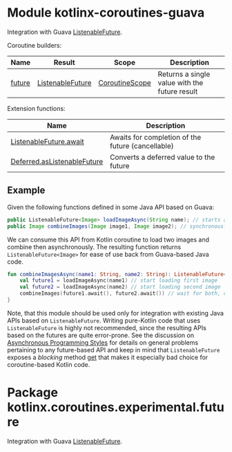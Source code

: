 # Module kotlinx-coroutines-guava

Integration with Guava [ListenableFuture](https://github.com/google/guava/wiki/ListenableFutureExplained).

Coroutine builders:

| **Name** | **Result** | **Scope**  | **Description**
| -------- | ---------- | ---------- | ---------------
| [future] | [ListenableFuture][com.google.common.util.concurrent.ListenableFuture] | [CoroutineScope] | Returns a single value with the future result 

Extension functions:

| **Name** | **Description**
| -------- | ---------------
| [ListenableFuture.await][com.google.common.util.concurrent.ListenableFuture.await] | Awaits for completion of the future (cancellable)
| [Deferred.asListenableFuture][kotlinx.coroutines.experimental.Deferred.asListenableFuture] | Converts a deferred value to the future

## Example

Given the following functions defined in some Java API based on Guava:

```java
public ListenableFuture<Image> loadImageAsync(String name); // starts async image loading
public Image combineImages(Image image1, Image image2); // synchronously combines two images using some algorithm
```

We can consume this API from Kotlin coroutine to load two images and combine then asynchronously. 
The resulting function returns `ListenableFuture<Image>` for ease of use back from Guava-based Java code. 

```kotlin
fun combineImagesAsync(name1: String, name2: String): ListenableFuture<Image> = future {
    val future1 = loadImageAsync(name1) // start loading first image
    val future2 = loadImageAsync(name2) // start loading second image
    combineImages(future1.await(), future2.await()) // wait for both, combine, and return result
}
```

Note, that this module should be used only for integration with existing Java APIs based on `ListenableFuture`. 
Writing pure-Kotlin code that uses `ListenableFuture` is highly not recommended, since the resulting APIs based
on the futures are quite error-prone. See the discussion on 
[Asynchronous Programming Styles](https://github.com/Kotlin/kotlin-coroutines/blob/master/kotlin-coroutines-informal.md#asynchronous-programming-styles)
for details on general problems pertaining to any future-based API and keep in mind that `ListenableFuture` exposes
a _blocking_ method 
[get](https://docs.oracle.com/javase/8/docs/api/java/util/concurrent/Future.html#get--) 
that makes it especially bad choice for coroutine-based Kotlin code.

# Package kotlinx.coroutines.experimental.future

Integration with Guava [ListenableFuture](https://github.com/google/guava/wiki/ListenableFutureExplained).

<!--- MODULE kotlinx-coroutines-core -->
<!--- INDEX kotlinx.coroutines.experimental -->
[CoroutineScope]: https://kotlin.github.io/kotlinx.coroutines/kotlinx-coroutines-core/kotlinx.coroutines.experimental/-coroutine-scope/index.html
<!--- MODULE kotlinx-coroutines-guava -->
<!--- INDEX kotlinx.coroutines.experimental.guava -->
[future]: https://kotlin.github.io/kotlinx.coroutines/kotlinx-coroutines-guava/kotlinx.coroutines.experimental.guava/future.html
[com.google.common.util.concurrent.ListenableFuture]: https://kotlin.github.io/kotlinx.coroutines/kotlinx-coroutines-guava/kotlinx.coroutines.experimental.guava/com.google.common.util.concurrent.-listenable-future/index.html
[com.google.common.util.concurrent.ListenableFuture.await]: https://kotlin.github.io/kotlinx.coroutines/kotlinx-coroutines-guava/kotlinx.coroutines.experimental.guava/com.google.common.util.concurrent.-listenable-future/await.html
[kotlinx.coroutines.experimental.Deferred.asListenableFuture]: https://kotlin.github.io/kotlinx.coroutines/kotlinx-coroutines-guava/kotlinx.coroutines.experimental.guava/kotlinx.coroutines.experimental.-deferred/as-listenable-future.html
<!--- END -->
